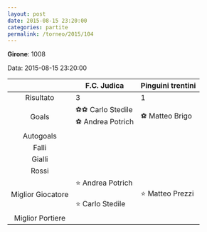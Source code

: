 ```yaml
---
layout: post
date: 2015-08-15 23:20:00
categories: partite
permalink: /torneo/2015/104
---
```

**Girone**: 1008

Data: 2015-08-15 23:20:00

| | F.C. Judica | Pinguini trentini |
|:-----:|-----|-----|
Risultato|3|1
Goals|⚽⚽ Carlo Stedile<br/>⚽ Andrea Potrich|⚽ Matteo Brigo<br/>
Autogoals||
Falli||
Gialli||
Rossi||
Miglior Giocatore|⭐ Andrea Potrich<br/><br/>⭐ Carlo Stedile<br/>|⭐ Matteo Prezzi<br/>
Miglior Portiere||